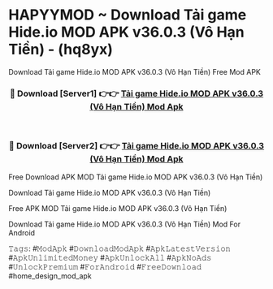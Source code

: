 # HAPYYMOD ~ Download Tải game Hide.io MOD APK v36.0.3 (Vô Hạn Tiền) - (hq8yx)
Download Tải game Hide.io MOD APK v36.0.3 (Vô Hạn Tiền) Free Mod APK

<div align="center">
<h3>🔴 Download [Server1] 👉👉 <a href="https://apk-comot.site?title=Tải_game_Hide.io_MOD_APK_v36.0.3_(Vô_Hạn_Tiền)">Tải game Hide.io MOD APK v36.0.3 (Vô Hạn Tiền) Mod Apk</a></h3><br>

<h3>🔴 Download [Server2] 👉👉 <a href="https://apk-comot.site?title=Tải_game_Hide.io_MOD_APK_v36.0.3_(Vô_Hạn_Tiền)">Tải game Hide.io MOD APK v36.0.3 (Vô Hạn Tiền) Mod Apk</a></h3>
</div>


Free Download APK MOD Tải game Hide.io MOD APK v36.0.3 (Vô Hạn Tiền)

Download Tải game Hide.io MOD APK v36.0.3 (Vô Hạn Tiền) 

Free APK MOD Tải game Hide.io MOD APK v36.0.3 (Vô Hạn Tiền) 

Download Tải game Hide.io MOD APK v36.0.3 (Vô Hạn Tiền) Mod For Android

𝚃𝚊𝚐𝚜: #𝙼𝚘𝚍𝙰𝚙𝚔 #𝙳𝚘𝚠𝚗𝚕𝚘𝚊𝚍𝙼𝚘𝚍𝙰𝚙𝚔 #𝙰𝚙𝚔𝙻𝚊𝚝𝚎𝚜𝚝𝚅𝚎𝚛𝚜𝚒𝚘𝚗 #𝙰𝚙𝚔𝚄𝚗𝚕𝚒𝚖𝚒𝚝𝚎𝚍𝙼𝚘𝚗𝚎𝚢 #𝙰𝚙𝚔𝚄𝚗𝚕𝚘𝚌𝚔𝙰𝚕𝚕 #𝙰𝚙𝚔𝙽𝚘𝙰𝚍𝚜 #𝚄𝚗𝚕𝚘𝚌𝚔𝙿𝚛𝚎𝚖𝚒𝚞𝚖 #𝙵𝚘𝚛𝙰𝚗𝚍𝚛𝚘𝚒𝚍 #𝙵𝚛𝚎𝚎𝙳𝚘𝚠𝚗𝚕𝚘𝚊𝚍 #home_design_mod_apk